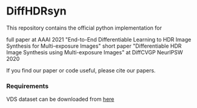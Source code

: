 # DiffHDRsyn
This repository contains the official python implementation for

full paper at AAAI 2021 "End-to-End Differentiable Learning to HDR Image Synthesis for Multi-exposure Images" 
short paper "Differentiable HDR Image Synthesis using Multi-exposure Images" at DiffCVGP NeurIPSW 2020

If you find our paper or code useful, please cite our papers.


### Requirements


VDS dataset can be downloaded from [here](https://drive.google.com/drive/folders/1i7iTC6t6e_ZhyCq178V3-nN-IS5-5WOe?usp=sharing)
